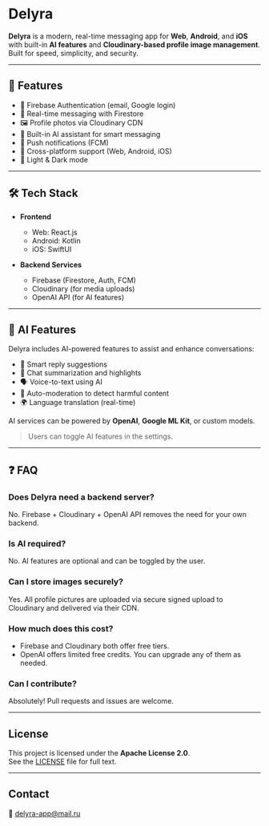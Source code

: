 # Delyra

**Delyra** is a modern, real-time messaging app for **Web**, **Android**, and **iOS** with built-in **AI features** and **Cloudinary-based profile image management**.  
Built for speed, simplicity, and security.

---

## 🚀 Features

- 🔐 Firebase Authentication (email, Google login)
- 💬 Real-time messaging with Firestore
- 🖼️ Profile photos via Cloudinary CDN
- 🧠 Built-in AI assistant for smart messaging
- 🔔 Push notifications (FCM)
- 📱 Cross-platform support (Web, Android, iOS)
- 🌙 Light & Dark mode

---

## 🛠️ Tech Stack

- **Frontend**  
  - Web: React.js  
  - Android: Kotlin  
  - iOS: SwiftUI  

- **Backend Services**  
  - Firebase (Firestore, Auth, FCM)  
  - Cloudinary (for media uploads)  
  - OpenAI API (for AI features)

---

## 🤖 AI Features

Delyra includes AI-powered features to assist and enhance conversations:

- 💬 Smart reply suggestions  
- 🧠 Chat summarization and highlights  
- 🗣️ Voice-to-text using AI  
- 🚫 Auto-moderation to detect harmful content  
- 🌍 Language translation (real-time)

AI services can be powered by **OpenAI**, **Google ML Kit**, or custom models.  
> Users can toggle AI features in the settings.

---

## ❓ FAQ

### Does Delyra need a backend server?

No. Firebase + Cloudinary + OpenAI API removes the need for your own backend.

### Is AI required?

No. AI features are optional and can be toggled by the user.

### Can I store images securely?

Yes. All profile pictures are uploaded via secure signed upload to Cloudinary and delivered via their CDN.

### How much does this cost?

- Firebase and Cloudinary both offer free tiers.  
- OpenAI offers limited free credits. You can upgrade any of them as needed.

### Can I contribute?

Absolutely! Pull requests and issues are welcome.

---

## License

This project is licensed under the **Apache License 2.0**.  
See the [LICENSE](LICENSE) file for full text.

---

## Contact

📧 delyra-app@mail.ru